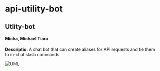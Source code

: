 # api-utility-bot

## Utlity-bot

#### Micha, Michael Tiara

**Descriptio**: 
A chat bot that can create aliases for API requests and tie them to in-chat slash commands.

![UML]()
